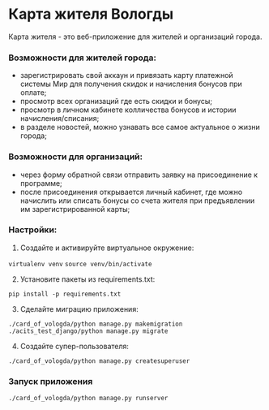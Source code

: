 # Карта жителя Вологды

Карта жителя - это веб-приложение для жителей и организаций города. 

### Возможности для жителей города:
* зарегистрировать свой аккаун и привязать карту платежной системы Мир для получения скидок и начисления бонусов при оплате;
* просмотр всех организаций где есть скидки и бонусы;
* просмотр в личном кабинете колличества бонусов и истории начисления/списания;
* в разделе новостей, можно узнавать все самое актуальное о жизни города;

### Возможности для организаций:
* через форму обратной связи отправить заявку на присоединение к программе;
* после присоединения открывается личный кабинет, где можно начислить или списать бонусы со счета жителя при предъявлении им зарегистрированной карты;

### Настройки:

1. Создайте и активируйте виртуальное окружение:

`virtualenv venv` `source venv/bin/activate`

2. Установите пакеты из requirements.txt:

`pip install -p requirements.txt`

3. Сделайте миграцию приложения:

`./card_of_vologda/python manage.py makemigration` `./acits_test_django/python manage.py migrate`

4. Создайте супер-пользователя:

`./card_of_vologda/python manage.py createsuperuser`

### Запуск приложения

`./card_of_vologda/python manage.py runserver`
